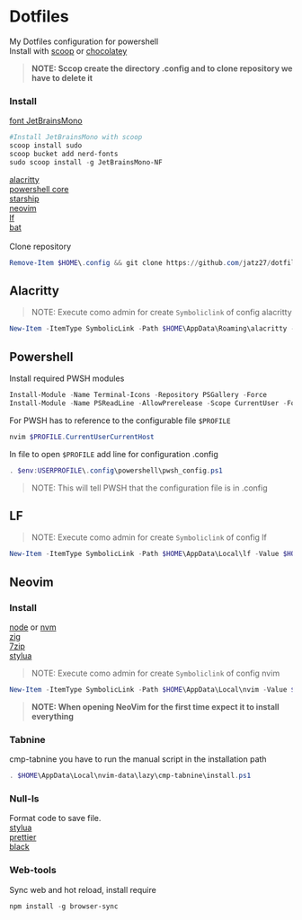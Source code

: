 # Dotfiles

My Dotfiles configuration for powershell\
Install with [scoop](https://scoop.sh/#/) or [chocolatey](https://chocolatey.org/)<br>

> **NOTE: Sccop create the directory .config and to clone repository we have to delete it**

### Install

[font JetBrainsMono](https://www.nerdfonts.com/font-downloads)<br>

```powershell
#Install JetBrainsMono with scoop
scoop install sudo
scoop bucket add nerd-fonts
sudo scoop install -g JetBrainsMono-NF
```

[alacritty](https://alacritty.org/)\
[powershell core](https://github.com/PowerShell/PowerShell/releases)\
[starship](https://starship.rs/)\
[neovim](https://neovim.io/)\
[lf](https://pkg.go.dev/github.com/gokcehan/lf)\
[bat](https://github.com/sharkdp/bat)\
<br>
Clone repository<br>

```powershell
Remove-Item $HOME\.config && git clone https://github.com/jatz27/dotfiles.config.git $HOME\.config
```

## Alacritty

> NOTE: Execute como admin for create `Symboliclink` of config alacritty

```powershell
New-Item -ItemType SymbolicLink -Path $HOME\AppData\Roaming\alacritty -Value $HOME\.config\alacritty
```

## Powershell

Install required PWSH modules

```powershell
Install-Module -Name Terminal-Icons -Repository PSGallery -Force
Install-Module -Name PSReadLine -AllowPrerelease -Scope CurrentUser -Force -SkipPublisherCheck
```

For PWSH has to reference to the configurable file `$PROFILE`

```powershell
nvim $PROFILE.CurrentUserCurrentHost
```

In file to open `$PROFILE` add line for configuration .config

```powershell
. $env:USERPROFILE\.config\powershell\pwsh_config.ps1
```

> NOTE: This will tell PWSH that the configuration file is in .config

## LF

> NOTE: Execute como admin for create `Symboliclink` of config lf

```powershell
New-Item -ItemType SymbolicLink -Path $HOME\AppData\Local\lf -Value $HOME\.config\lf
```

## Neovim

### Install

[node](https://nodejs.org/en/) or
[nvm](https://github.com/coreybutler/nvm-windows)\
[zig](https://scoop.sh/#/apps?q=zig&s=0&d=1&o=true)\
[7zip](https://www.7-zip.org/)\
[stylua](https://scoop.sh/#/apps?s=0&d=1&o=true&q=stylua)

> NOTE: Execute como admin for create `Symboliclink` of config nvim

```powershell
New-Item -ItemType SymbolicLink -Path $HOME\AppData\Local\nvim -Value $HOME\.config\nvim
```

> **NOTE: When opening NeoVim for the first time expect it to install everything**

### Tabnine

cmp-tabnine you have to run the manual script in the installation path

```powershell
. $HOME\AppData\Local\nvim-data\lazy\cmp-tabnine\install.ps1
```

### Null-ls

Format code to save file.<br>
[stylua](https://scoop.sh/#/apps?s=0&d=1&o=true&q=stylua)\
[prettier](https://prettier.io/)\
[black](https://pypi.org/project/black/)

### Web-tools

Sync web and hot reload, install require

```powershell
npm install -g browser-sync
```
